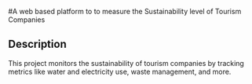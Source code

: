 #A web based platform to to measure the Sustainability level of Tourism Companies

## Description
This project monitors the sustainability of tourism companies by tracking metrics like water and electricity use, waste management, and more.

